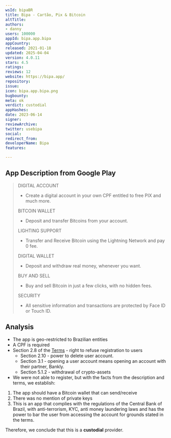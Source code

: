 ```yaml
---
wsId: bipaBR
title: Bipa - Cartão, Pix & Bitcoin
altTitle: 
authors:
- danny
users: 100000
appId: bipa.app.bipa
appCountry: 
released: 2021-01-18
updated: 2025-04-04
version: 4.0.11
stars: 4.5
ratings: 
reviews: 12
website: https://bipa.app/
repository: 
issue: 
icon: bipa.app.bipa.png
bugbounty: 
meta: ok
verdict: custodial
appHashes: 
date: 2023-06-14
signer: 
reviewArchive: 
twitter: usebipa
social: 
redirect_from: 
developerName: Bipa
features: 

---
```


## App Description from Google Play

> DIGITAL ACCOUNT
> - Create a digital account in your own CPF entitled to free PIX and much more.
>
> BITCOIN WALLET
> - Deposit and transfer Bitcoins from your account.
>
> LIGHTING SUPPORT
> - Transfer and Receive Bitcoin using the Lightning Network and pay 0 fee.
>
> DIGITAL WALLET
> - Deposit and withdraw real money, whenever you want.
>
> BUY AND SELL
> - Buy and sell Bitcoin in just a few clicks, with no hidden fees.
> 
> SECURITY
> - All sensitive information and transactions are protected by Face ID or Touch ID. 

## Analysis 

- The app is geo-restricted to Brazilian entities
- A CPF is required 
- Section 2.8 of the [Terms](https://bipa.app/termos-de-uso.pdf) - right to refuse registration to users 
   - Section 2.10 - power to delete user account. 
   - Section 3.1 - opening a user account means opening an account with their partner, Bankly. 
   - Section 5.1.2 - withdrawal of crypto-assets
- We were not able to register, but with the facts from the description and terms, we establish: 
1. The app should have a Bitcoin wallet that can send/receive 
2. There was no mention of private keys
3. This is an app that complies with the regulations of the Central Bank of Brazil, with anti-terrorism, KYC, anti money laundering laws and has the power to bar the user from accessing the account for grounds stated in the terms. 

Therefore, we conclude that this is a **custodial** provider. 
